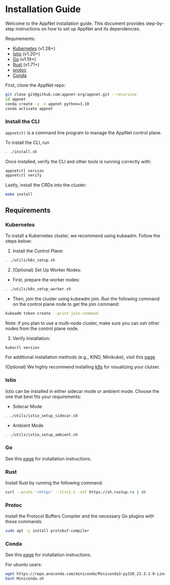 # Installation Guide

Welcome to the AppNet installation guide. This document provides step-by-step instructions on how to set up AppNet and its dependencies.

Requirements:
 - [Kubernetes](#kubernetes) (v1.28+) 
 - [Istio](#istio) (v1.20+)
 - [Go](#go) (v1.19+)
 - [Rust](#rust) (v1.71+)
 - [protoc](#protoc)
 - [Conda](#conda)


First, clone the AppNet repo:
```bash
git clone git@github.com:appnet-org/appnet.git --recursive
cd appnet
conda create -y -n appnet python=3.10
conda activate appnet
```

### Install the CLI

`appnetctl` is a command line program to manage the AppNet control plane.

To install the CLI, run
```bash
. ./install.sh
```

Once installed, verify the CLI and other tools is running correctly with:
```bash
appnetctl version
appnetctl verify
```

Lastly, install the CRDs into the cluster:

```sh
make install
```


## Requirements

### Kubernetes
To install a Kubernetes cluster, we recommend using kubeadm. Follow the steps below:

1. Install the Control Plane:
```bash
. ./utils/k8s_setup.sh
```

2. (Optional) Set Up Worker Nodes:
 - First, prepare the worker nodes:
 ```bash
 . ./utils/k8s_setup_worker.sh
 ```

 - Then, join the cluster using kubeadm join. Run the following command on the control plane node to get the join command:
 ```bash
 kubeadm token create --print-join-command
 ```

Note: if you plan to use a multi-node cluster, make sure you can ssh other nodes from the control plane node.

3. Verify Installation:
```bash
kubectl version
```

For additional installation methods (e.g., KIND, Minikube), visit this [page](https://kubernetes.io/docs/tasks/tools/)

(Optional) We highly recommend installing [k9s](https://k9scli.io/topics/install/) for visualizing your clutser.

### Istio

Istio can be installed in either sidecar mode or ambient mode. Choose the one that best fits your requirements:

- Sidecar Mode
```bash
. ./utils/istio_setup_sidecar.sh
```

- Ambient Mode
```bash
. ./utils/istio_setup_ambient.sh
```

<!-- 
### Python

To install Python, refer to the official [Python Downloads Page]((https://www.python.org/downloads/)).


For Ubuntu users, Python 3.10 can be installed conveniently using the following command:
```bash
. ./utils/python310.sh
``` -->

### Go

See this [page](https://go.dev/doc/install) for installation instructions.

### Rust
Install Rust by running the following command:
```bash
curl --proto '=https' --tlsv1.2 -sSf https://sh.rustup.rs | sh
```

### Protoc
Install the Protocol Buffers Compiler and the necessary Go plugins with these commands:
```bash
sudo apt -y install protobuf-compiler
```

### Conda

See this [page](https://conda.io/projects/conda/en/latest/user-guide/install/index.html) for installation instructions.

For ubuntu users:
```bash
wget https://repo.anaconda.com/miniconda/Miniconda3-py310_23.3.1-0-Linux-x86_64.sh -O Miniconda.sh
bash Miniconda.sh
```
